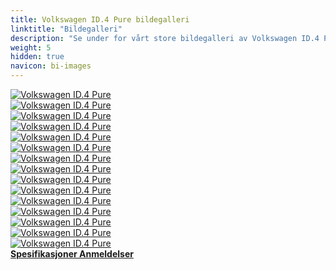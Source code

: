 ```yaml
---
title: Volkswagen ID.4 Pure bildegalleri
linktitle: "Bildegalleri"
description: "Se under for vårt store bildegalleri av Volkswagen ID.4 Pure. Klikk på bildene for høyoppløselige versjoner."
weight: 5
hidden: true
navicon: bi-images
---
```

<!-- markdownlint-disable MD033 -->
<div class="row" id ="my-gallery">
	<div class="pswp-grid-item col-6 col-md-4">
		<a href="https://media.evkx.net/multimedia/models/volkswagen/id.4/id.4_pure/details_1.jpg"
data-pswp-src="https://media.evkx.net/multimedia/models/volkswagen/id.4/id.4_pure/details_1.jpg"
data-pswp-width="3000"
data-pswp-height="1979" 
target="_blank">
			<img src="https://media.evkx.net/multimedia/models/volkswagen/id.4/id.4_pure/details_1_xst.jpg" alt="Volkswagen ID.4 Pure" class="img-fluid " />
		</a>
	</div>
	<div class="pswp-grid-item col-6 col-md-4">
		<a href="https://media.evkx.net/multimedia/models/volkswagen/id.4/id.4_pure/exterior_1.jpg"
data-pswp-src="https://media.evkx.net/multimedia/models/volkswagen/id.4/id.4_pure/exterior_1.jpg"
data-pswp-width="3000"
data-pswp-height="1922" 
target="_blank">
			<img src="https://media.evkx.net/multimedia/models/volkswagen/id.4/id.4_pure/exterior_1_xst.jpg" alt="Volkswagen ID.4 Pure" class="img-fluid " />
		</a>
	</div>
	<div class="pswp-grid-item col-6 col-md-4">
		<a href="https://media.evkx.net/multimedia/models/volkswagen/id.4/id.4_pure/exterior_2.jpg"
data-pswp-src="https://media.evkx.net/multimedia/models/volkswagen/id.4/id.4_pure/exterior_2.jpg"
data-pswp-width="3000"
data-pswp-height="1979" 
target="_blank">
			<img src="https://media.evkx.net/multimedia/models/volkswagen/id.4/id.4_pure/exterior_2_xst.jpg" alt="Volkswagen ID.4 Pure" class="img-fluid " />
		</a>
	</div>
	<div class="pswp-grid-item col-6 col-md-4">
		<a href="https://media.evkx.net/multimedia/models/volkswagen/id.4/id.4_pure/interior_1.jpg"
data-pswp-src="https://media.evkx.net/multimedia/models/volkswagen/id.4/id.4_pure/interior_1.jpg"
data-pswp-width="3000"
data-pswp-height="1956" 
target="_blank">
			<img src="https://media.evkx.net/multimedia/models/volkswagen/id.4/id.4_pure/interior_1_xst.jpg" alt="Volkswagen ID.4 Pure" class="img-fluid " />
		</a>
	</div>
	<div class="pswp-grid-item col-6 col-md-4">
		<a href="https://media.evkx.net/multimedia/models/volkswagen/id.4/id.4_pure/main_1.jpg"
data-pswp-src="https://media.evkx.net/multimedia/models/volkswagen/id.4/id.4_pure/main_1.jpg"
data-pswp-width="3000"
data-pswp-height="2039" 
target="_blank">
			<img src="https://media.evkx.net/multimedia/models/volkswagen/id.4/id.4_pure/main_1_xst.jpg" alt="Volkswagen ID.4 Pure" class="img-fluid " />
		</a>
	</div>
	<div class="pswp-grid-item col-6 col-md-4">
		<a href="https://media.evkx.net/multimedia/models/volkswagen/id.4/id.4_pure/screens_1.jpg"
data-pswp-src="https://media.evkx.net/multimedia/models/volkswagen/id.4/id.4_pure/screens_1.jpg"
data-pswp-width="3000"
data-pswp-height="2206" 
target="_blank">
			<img src="https://media.evkx.net/multimedia/models/volkswagen/id.4/id.4_pure/screens_1_xst.jpg" alt="Volkswagen ID.4 Pure" class="img-fluid " />
		</a>
	</div>
	<div class="pswp-grid-item col-6 col-md-4">
		<a href="https://media.evkx.net/multimedia/models/volkswagen/id.4/id.4_pure/screens_2.jpg"
data-pswp-src="https://media.evkx.net/multimedia/models/volkswagen/id.4/id.4_pure/screens_2.jpg"
data-pswp-width="3000"
data-pswp-height="2000" 
target="_blank">
			<img src="https://media.evkx.net/multimedia/models/volkswagen/id.4/id.4_pure/screens_2_xst.jpg" alt="Volkswagen ID.4 Pure" class="img-fluid " />
		</a>
	</div>
	<div class="pswp-grid-item col-6 col-md-4">
		<a href="https://media.evkx.net/multimedia/models/volkswagen/id.4/id.4_pure/screens_3.jpg"
data-pswp-src="https://media.evkx.net/multimedia/models/volkswagen/id.4/id.4_pure/screens_3.jpg"
data-pswp-width="3000"
data-pswp-height="2000" 
target="_blank">
			<img src="https://media.evkx.net/multimedia/models/volkswagen/id.4/id.4_pure/screens_3_xst.jpg" alt="Volkswagen ID.4 Pure" class="img-fluid " />
		</a>
	</div>
	<div class="pswp-grid-item col-6 col-md-4">
		<a href="https://media.evkx.net/multimedia/models/volkswagen/id.4/id.4_pure/screens_4.jpg"
data-pswp-src="https://media.evkx.net/multimedia/models/volkswagen/id.4/id.4_pure/screens_4.jpg"
data-pswp-width="3000"
data-pswp-height="2000" 
target="_blank">
			<img src="https://media.evkx.net/multimedia/models/volkswagen/id.4/id.4_pure/screens_4_xst.jpg" alt="Volkswagen ID.4 Pure" class="img-fluid " />
		</a>
	</div>
	<div class="pswp-grid-item col-6 col-md-4">
		<a href="https://media.evkx.net/multimedia/models/volkswagen/id.4/id.4_pure/screens_5.jpg"
data-pswp-src="https://media.evkx.net/multimedia/models/volkswagen/id.4/id.4_pure/screens_5.jpg"
data-pswp-width="3000"
data-pswp-height="2000" 
target="_blank">
			<img src="https://media.evkx.net/multimedia/models/volkswagen/id.4/id.4_pure/screens_5_xst.jpg" alt="Volkswagen ID.4 Pure" class="img-fluid " />
		</a>
	</div>
	<div class="pswp-grid-item col-6 col-md-4">
		<a href="https://media.evkx.net/multimedia/models/volkswagen/id.4/id.4_pure/screens_6.jpg"
data-pswp-src="https://media.evkx.net/multimedia/models/volkswagen/id.4/id.4_pure/screens_6.jpg"
data-pswp-width="3000"
data-pswp-height="2000" 
target="_blank">
			<img src="https://media.evkx.net/multimedia/models/volkswagen/id.4/id.4_pure/screens_6_xst.jpg" alt="Volkswagen ID.4 Pure" class="img-fluid " />
		</a>
	</div>
	<div class="pswp-grid-item col-6 col-md-4">
		<a href="https://media.evkx.net/multimedia/models/volkswagen/id.4/id.4_pure/speakers_1.jpg"
data-pswp-src="https://media.evkx.net/multimedia/models/volkswagen/id.4/id.4_pure/speakers_1.jpg"
data-pswp-width="3000"
data-pswp-height="2000" 
target="_blank">
			<img src="https://media.evkx.net/multimedia/models/volkswagen/id.4/id.4_pure/speakers_1_xst.jpg" alt="Volkswagen ID.4 Pure" class="img-fluid " />
		</a>
	</div>
	<div class="pswp-grid-item col-6 col-md-4">
		<a href="https://media.evkx.net/multimedia/models/volkswagen/id.4/id.4_pure/trunk_1.jpg"
data-pswp-src="https://media.evkx.net/multimedia/models/volkswagen/id.4/id.4_pure/trunk_1.jpg"
data-pswp-width="3000"
data-pswp-height="2000" 
target="_blank">
			<img src="https://media.evkx.net/multimedia/models/volkswagen/id.4/id.4_pure/trunk_1_xst.jpg" alt="Volkswagen ID.4 Pure" class="img-fluid " />
		</a>
	</div>
	<div class="pswp-grid-item col-6 col-md-4">
		<a href="https://media.evkx.net/multimedia/models/volkswagen/id.4/id.4_pure/trunk_2.jpg"
data-pswp-src="https://media.evkx.net/multimedia/models/volkswagen/id.4/id.4_pure/trunk_2.jpg"
data-pswp-width="3000"
data-pswp-height="2000" 
target="_blank">
			<img src="https://media.evkx.net/multimedia/models/volkswagen/id.4/id.4_pure/trunk_2_xst.jpg" alt="Volkswagen ID.4 Pure" class="img-fluid " />
		</a>
	</div>
	<div class="pswp-grid-item col-6 col-md-4">
		<a href="https://media.evkx.net/multimedia/models/volkswagen/id.4/id.4_pure/trunk_3.jpg"
data-pswp-src="https://media.evkx.net/multimedia/models/volkswagen/id.4/id.4_pure/trunk_3.jpg"
data-pswp-width="3000"
data-pswp-height="2000" 
target="_blank">
			<img src="https://media.evkx.net/multimedia/models/volkswagen/id.4/id.4_pure/trunk_3_xst.jpg" alt="Volkswagen ID.4 Pure" class="img-fluid " />
		</a>
	</div>
</div>
<script type="module">
  import PhotoSwipeLightbox from '/js/photoswipe-lightbox.esm.js';
    const lightbox = new PhotoSwipeLightbox({
       gallery: '#my-gallery',
        children: 'a',
        pswpModule: () => import('/js/photoswipe.esm.js')
    });
lightbox.init();
</script>
<div class="mt-3 mb-3">
<a href="../specifications/" class="text-decoration-none text-black">
<strong><i class="bi-arrow-left"></i> Spesifikasjoner </strong>
</a>
<a href="../reviews/" class="text-decoration-none text-black float-end">
<strong>Anmeldelser <i class="bi-arrow-right"></i></strong>
</a>
</div>
